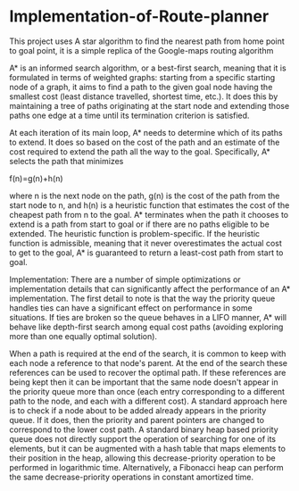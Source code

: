 # Implementation-of-Route-planner
This project uses A star algorithm to find the nearest path from home point to goal point, it is a simple replica of the Google-maps routing algorithm 

A* is an informed search algorithm, or a best-first search, meaning that it is formulated in terms of weighted graphs: starting from a specific starting node of a graph, 
it aims to find a path to the given goal node having the smallest cost (least distance travelled, shortest time, etc.). It does this by maintaining a tree of paths originating 
at the start node and extending those paths one edge at a time until its termination criterion is satisfied.

At each iteration of its main loop, A* needs to determine which of its paths to extend. It does so based on the cost of the path and an estimate of the cost 
required to extend the path all the way to the goal. Specifically, A* selects the path that minimizes

f(n)=g(n)+h(n)

where n is the next node on the path, g(n) is the cost of the path from the start node to n, and h(n) is a heuristic function that estimates the cost of the cheapest path
from n to the goal. A* terminates when the path it chooses to extend is a path from start to goal or if there are no paths eligible to be extended. 
The heuristic function is problem-specific. If the heuristic function is admissible, meaning that it never overestimates the actual cost to get to the goal, 
A* is guaranteed to return a least-cost path from start to goal.

Implementation:
There are a number of simple optimizations or implementation details that can significantly affect the performance of an A* implementation. 
The first detail to note is that the way the priority queue handles ties can have a significant effect on performance in some situations. 
If ties are broken so the queue behaves in a LIFO manner, A* will behave like depth-first search among equal cost paths (avoiding exploring 
more than one equally optimal solution).

When a path is required at the end of the search, it is common to keep with each node a reference to that node's parent. 
At the end of the search these references can be used to recover the optimal path. If these references are being kept then it can be important that the 
same node doesn't appear in the priority queue more than once (each entry corresponding to a different path to the node, and each with a different cost).
A standard approach here is to check if a node about to be added already appears in the priority queue. If it does, then the priority and parent pointers are 
changed to correspond to the lower cost path. A standard binary heap based priority queue does not directly support the operation of searching for one of its elements, 
but it can be augmented with a hash table that maps elements to their position in the heap, allowing this decrease-priority operation to be performed in logarithmic time. 
Alternatively, a Fibonacci heap can perform the same decrease-priority operations in constant amortized time.
